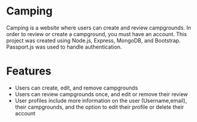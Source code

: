 <h1>Camping</h1>
Camping is a website where users can create and review campgrounds. In order to review or create a campground, you must have an account.  
 This project was created using Node.js, Express, MongoDB, and Bootstrap. Passport.js was used to handle authentication.
<h1>Features</h1>
<Ul>
 <li>Users can create, edit, and remove campgrounds</li>
 <li>Users can review campgrounds once, and edit or remove their review</li>
<li>User profiles include more information on the user (Username,email), their campgrounds, and the option to edit their profile or delete their account</li>
</ul>
